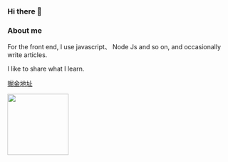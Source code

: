 ### Hi there 👋

<!--
**senfish/senfish** is a ✨ _special_ ✨ repository because its `README.md` (this file) appears on your GitHub profile.

Here are some ideas to get you started:

- 🔭 I’m currently working on ...
- 🌱 I’m currently learning ...
- 👯 I’m looking to collaborate on ...
- 🤔 I’m looking for help with ...
- 💬 Ask me about ...
- 📫 How to reach me: ...
- 😄 Pronouns: ...
- ⚡ Fun fact: ...
-->
### About me

For the front end, I use javascript、 Node Js and so on, and occasionally write articles.

I like to share what I learn.

[掘金地址](https://juejin.cn/user/3861140569077950/posts)

<img align="" height="137px" src="https://github-readme-stats.vercel.app/api?username=senfish&hide_title=true&hide_border=true&show_icons=true&include_all_commits=true&line_height=21&theme=merko" />
<!-- <img align="" height="137px" src="https://github-readme-stats.vercel.app/api/top-langs/?username=senfish&hide_title=true&hide_border=true&layout=compact&theme=merko" /> -->
